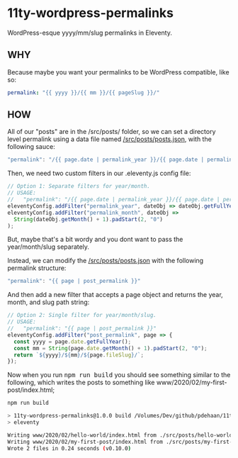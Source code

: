 # 11ty-wordpress-permalinks

WordPress-esque yyyy/mm/slug permalinks in Eleventy.

## WHY

Because maybe you want your permalinks to be WordPress compatible, like so:

```yaml
permalink: "{{ yyyy }}/{{ mm }}/{{ pageSlug }}/"
```

## HOW

All of our "posts" are in the /src/posts/ folder, so we can set a directory level permalink using a data file named [/src/posts/posts.json](src/posts/posts.json), with the following sauce:

```js
"permalink": "/{{ page.date | permalink_year }}/{{ page.date | permalink_month }}/{{ page.fileSlug }}/"
```

Then, we need two custom filters in our .eleventy.js config file:

```js
// Option 1: Separate filters for year/month.
// USAGE:
//   "permalink": "/{{ page.date | permalink_year }}/{{ page.date | permalink_month }}/{{ page.fileSlug }}/"
eleventyConfig.addFilter("permalink_year", dateObj => dateObj.getFullYear());
eleventyConfig.addFilter("permalink_month", dateObj =>
  String(dateObj.getMonth() + 1).padStart(2, "0")
);
```

But, maybe that's a bit wordy and you dont want to pass the year/month/slug separately.

Instead, we can modify the [/src/posts/posts.json](src/posts/posts.json) with the following permalink structure:

```js
"permalink": "{{ page | post_permalink }}"
```

And then add a new filter that accepts a page object and returns the year, month, and slug path string:

```js
// Option 2: Single filter for year/month/slug.
// USAGE:
//   "permalink": "{{ page | post_permalink }}"
eleventyConfig.addFilter("post_permalink", page => {
  const yyyy = page.date.getFullYear();
  const mm = String(page.date.getMonth() + 1).padStart(2, "0");
  return `${yyyy}/${mm}/${page.fileSlug}/`;
});
```

Now when you run <kbd>npm run build</kbd> you should see something similar to the following, which writes the posts to something like www/2020/02/my-first-post/index.html;

```sh
npm run build

> 11ty-wordpress-permalinks@1.0.0 build /Volumes/Dev/github/pdehaan/11ty-wordpress-permalinks
> eleventy

Writing www/2020/02/hello-world/index.html from ./src/posts/hello-world.njk.
Writing www/2020/02/my-first-post/index.html from ./src/posts/my-first-post.njk.
Wrote 2 files in 0.24 seconds (v0.10.0)
```
